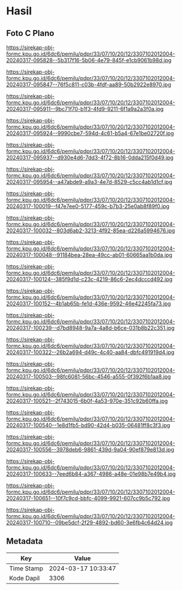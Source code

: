 # Hasil

## Foto C Plano

https://sirekap-obj-formc.kpu.go.id/6dc6/pemilu/pdpr/33/07/10/20/12/3307102012004-20240317-095828--5b317f16-5b06-4e79-845f-e1cb9061b98d.jpg

https://sirekap-obj-formc.kpu.go.id/6dc6/pemilu/pdpr/33/07/10/20/12/3307102012004-20240317-095847--76f5c811-c03b-4fdf-aa89-50b2922e8970.jpg

https://sirekap-obj-formc.kpu.go.id/6dc6/pemilu/pdpr/33/07/10/20/12/3307102012004-20240317-095911--9bc71f70-b1f3-4fd9-9211-6f1a9a2a3f0a.jpg

https://sirekap-obj-formc.kpu.go.id/6dc6/pemilu/pdpr/33/07/10/20/12/3307102012004-20240317-095924--9990cbe7-594d-4c61-b5a4-67e1be02720f.jpg

https://sirekap-obj-formc.kpu.go.id/6dc6/pemilu/pdpr/33/07/10/20/12/3307102012004-20240317-095937--d930e4d6-7dd3-4f72-8b16-0dda215f0d49.jpg

https://sirekap-obj-formc.kpu.go.id/6dc6/pemilu/pdpr/33/07/10/20/12/3307102012004-20240317-095954--a47abde9-a9a3-4e7d-8529-c5cc4ab1d1cf.jpg

https://sirekap-obj-formc.kpu.go.id/6dc6/pemilu/pdpr/33/07/10/20/12/3307102012004-20240317-100019--f47e7ee0-5177-459c-b7b3-25e0ab8f89f0.jpg

https://sirekap-obj-formc.kpu.go.id/6dc6/pemilu/pdpr/33/07/10/20/12/3307102012004-20240317-100032--803d6ab2-3213-4f92-85ea-d226a5994676.jpg

https://sirekap-obj-formc.kpu.go.id/6dc6/pemilu/pdpr/33/07/10/20/12/3307102012004-20240317-100048--91184bea-28ea-49cc-ab01-60665aa1b0da.jpg

https://sirekap-obj-formc.kpu.go.id/6dc6/pemilu/pdpr/33/07/10/20/12/3307102012004-20240317-100124--385f9d1d-c23c-4219-86c6-2ec4dcccd492.jpg

https://sirekap-obj-formc.kpu.go.id/6dc6/pemilu/pdpr/33/07/10/20/12/3307102012004-20240317-100152--4b1ab65b-fe1d-436e-9592-46e42245fa73.jpg

https://sirekap-obj-formc.kpu.go.id/6dc6/pemilu/pdpr/33/07/10/20/12/3307102012004-20240317-100239--d7bd8948-9a7a-4a8d-b6ce-031b8b22c351.jpg

https://sirekap-obj-formc.kpu.go.id/6dc6/pemilu/pdpr/33/07/10/20/12/3307102012004-20240317-100322--26b2a694-d49c-4c40-aa84-dbfc491919d4.jpg

https://sirekap-obj-formc.kpu.go.id/6dc6/pemilu/pdpr/33/07/10/20/12/3307102012004-20240317-100503--98fc6081-56bc-4546-a555-0f392f6b1aa8.jpg

https://sirekap-obj-formc.kpu.go.id/6dc6/pemilu/pdpr/33/07/10/20/12/3307102012004-20240317-100521--2f743015-6b0f-4a53-970e-351c92b60ffa.jpg

https://sirekap-obj-formc.kpu.go.id/6dc6/pemilu/pdpr/33/07/10/20/12/3307102012004-20240317-100540--1e8d1fb5-bd90-42d4-b035-06481ff8c3f3.jpg

https://sirekap-obj-formc.kpu.go.id/6dc6/pemilu/pdpr/33/07/10/20/12/3307102012004-20240317-100556--3978deb6-9861-439d-9a04-90ef879e813d.jpg

https://sirekap-obj-formc.kpu.go.id/6dc6/pemilu/pdpr/33/07/10/20/12/3307102012004-20240317-100633--7eed6b84-a367-4986-a48e-01e98b7e49b4.jpg

https://sirekap-obj-formc.kpu.go.id/6dc6/pemilu/pdpr/33/07/10/20/12/3307102012004-20240317-100651--10f7c9cd-bbfc-4099-9921-607cc9b5c792.jpg

https://sirekap-obj-formc.kpu.go.id/6dc6/pemilu/pdpr/33/07/10/20/12/3307102012004-20240317-100710--09be5dcf-2f29-4892-bd60-3e6fb4c64d24.jpg


## Metadata

| Key        | Value               |
| ---------- | ------------------- |
| Time Stamp | 2024-03-17 10:33:47 |
| Kode Dapil | 3306                |



